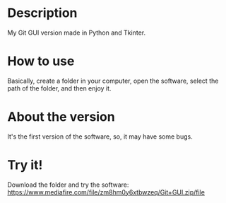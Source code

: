 # Description
My Git GUI version made in Python and Tkinter.

# How to use
Basically, create a folder in your computer, open the software, select the path of the folder, and then enjoy it.

# About the version
It's the first version of the software, so, it may have some bugs.

# Try it!
Download the folder and try the software: https://www.mediafire.com/file/zm8hm0y6xtbwzeq/Git+GUI.zip/file
